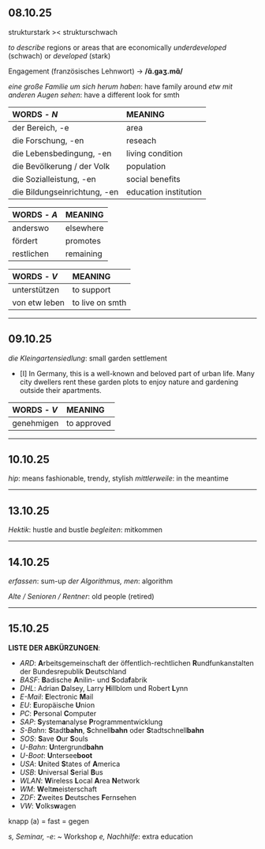
## 08.10.25

strukturstark >< strukturschwach

*to describe* regions or areas that are economically *underdeveloped* (schwach) or *developed* (stark)

Engagement (französisches Lehnwort) -> **/ɑ̃.ɡaʒ.mɑ̃/**


_eine große Familie um sich herum haben_: have family around
_etw mit anderen Augen sehen_: have a different look for smth


| **WORDS** - *N*              | **MEANING**           |
| :--------------------------- | :-------------------- |
| der Bereich, -e              | area                  |
| die Forschung, -en           | reseach               |
| die Lebensbedingung, -en     | living condition      |
| die Bevölkerung / der Volk   | population            |
| die Sozialleistung, -en      | social benefits       |
| die Bildungseinrichtung, -en | education institution |

| **WORDS** - *A* | **MEANING** |
| :-------------- | ----------- |
| anderswo        | elsewhere   |
| fördert         | promotes    |
| restlichen      | remaining   |

| **WORDS** - *V* | **MEANING**     |
|:--------------- |:--------------- |
| unterstützen    | to support      |
| von etw leben   | to live on smth |


---
## 09.10.25

*die Kleingartensiedlung*: small garden settlement

- [I] In Germany, this is a well-known and beloved part of urban life. Many city dwellers rent these garden plots to enjoy nature and gardening outside their apartments.


| **WORDS** - *V* | **MEANING** |
|:--------------- |:----------- |
| genehmigen      | to approved |


---
## 10.10.25

_hip_: means fashionable, trendy, stylish
_mittlerweile_: in the meantime


---
## 13.10.25

_Hektik_: hustle and bustle
_begleiten_: mitkommen


---
## 14.10.25

*erfassen*: sum-up
*der Algorithmus, men*: algorithm

_Alte / Senioren / Rentner_: old people (retired)


---
## 15.10.25

**LISTE DER ABKÜRZUNGEN**:

- _ARD_: **A**rbeitsgemeinschaft der öffentlich-rechtlichen **R**undfunkanstalten der Bundesrepublik **D**eutschland
- _BASF_: **B**adische **A**nilin- und **S**oda**f**abrik
- _DHL_: Adrian **D**alsey, Larry **H**illblom und Robert **L**ynn
- _E-Mail_: **E**lectronic **M**ail
- _EU_: **E**uropäische **U**nion
- _PC_: **P**ersonal **C**omputer
- _SAP_: **S**ystem**a**nalyse **P**rogrammentwicklung
- _S-Bahn_: **S**tadt**bahn**, **S**chnell**bahn** oder **S**tadtschnell**bahn**
- _SOS_: **S**ave **O**ur **S**ouls
- _U-Bahn_: **U**ntergrund**bahn**
- _U-Boot_: **U**ntersee**boot**
- _USA_: **U**nited **S**tates of **A**merica
- _USB_: **U**niversal **S**erial **B**us
- _WLAN_: **W**ireless **L**ocal **A**rea **N**etwork
- _WM_: **W**elt**m**eisterschaft
- _ZDF_: **Z**weites **D**eutsches **F**ernsehen
- _VW_: **V**olks**w**agen


knapp (a) = fast = gegen

*s, Seminar, -e*: ~ Workshop
*e, Nachhilfe*: extra education 

